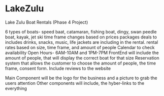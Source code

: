 # LakeZulu
Lake Zulu Boat Rentals (Phase 4 Project)

6 types of boats- speed baat, catamaran, fishing boat, dingy, swan peedle boat, kayak, jet ski
time frame changes based on prices
packages deals to includes drinks, snacks, music, life jackets are including in the rental.
rental rates based on size, time frame, and amount of people
Calendar to check availability
Open Hours- 6AM-10AM and 1PM-7PM
FrontEnd will include the amount of people, that will display the correct boat for that size
Reservation system that allows the customer to choose the amount of people, the time frame, consent form.
Include reviews to the website



Main Component will be the logo for the business and a picture to grab the users attention
Other components will include, the hyber-links to the everything
